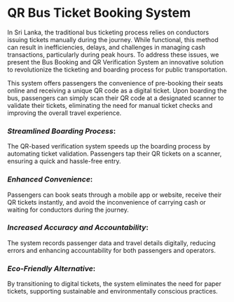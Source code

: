 # QR Bus Ticket Booking System

In Sri Lanka, the traditional bus ticketing process relies on conductors issuing tickets manually during
the journey. While functional, this method can result in inefficiencies, delays, and challenges in
managing cash transactions, particularly during peak hours. To address these issues, we present the Bus
Booking and QR Verification System an innovative solution to revolutionize the ticketing and boarding
process for public transportation.

This system offers passengers the convenience of pre-booking their seats online and receiving a unique
QR code as a digital ticket. Upon boarding the bus, passengers can simply scan their QR code at a
designated scanner to validate their tickets, eliminating the need for manual ticket checks and
improving the overall travel experience.

### _Streamlined Boarding Process_:

The QR-based verification system speeds up the boarding process by automating ticket validation.
Passengers tap their QR tickets on a scanner, ensuring a quick and hassle-free entry.

### _Enhanced Convenience_:

Passengers can book seats through a mobile app or website, receive their QR tickets instantly, and
avoid the inconvenience of carrying cash or waiting for conductors during the journey.

### _Increased Accuracy and Accountability_:

The system records passenger data and travel details digitally, reducing errors and enhancing
accountability for both passengers and operators.

### _Eco-Friendly Alternative_:

By transitioning to digital tickets, the system eliminates the need for paper tickets, supporting
sustainable and environmentally conscious practices. 
